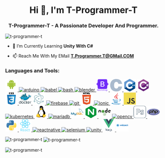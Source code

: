 <h1 align="center">
Hi 👋, I'm T-Programmer-T
</h1>

<h3 align="center">
T-Programmer-T - A Passionate Developer And Programmer.
</h3>

<p align="left">

<img src="https://komarev.com/ghpvc/?username=t-programmer-t&label=Views&color=0e75b6&style=flat-square" alt="t-programmer-t" />

</p>

-   🌱 I’m Currently Learning **Unity With C#**

-   📫 Reach Me With My EMail **T.Programmer.T@GMail.COM**

<h3 align="left">
Languages and Tools:
</h3>

<p align="left">

 <a href="https://developer.android.com" target="_blank">

 <img src="https://raw.githubusercontent.com/devicons/devicon/master/icons/android/android-original-wordmark.svg" alt="android" width="40" height="40"/>

 </a>

 <a href="https://www.arduino.cc/" target="_blank">

 <img src="https://cdn.worldvectorlogo.com/logos/arduino-1.svg" alt="arduino" width="40" height="40"/>

 </a>

 <a href="https://babeljs.io/" target="_blank">

 <img src="https://www.vectorlogo.zone/logos/babeljs/babeljs-icon.svg" alt="babel" width="40" height="40"/>

 </a>

 <a href="https://www.gnu.org/software/bash/" target="_blank">

 <img src="https://www.vectorlogo.zone/logos/gnu_bash/gnu_bash-icon.svg" alt="bash" width="40" height="40"/>

 </a>

 <a href="https://www.blender.org/" target="_blank">

 <img src="https://download.blender.org/branding/community/blender_community_badge_white.svg" alt="blender" width="40" height="40"/>

 </a>

 <a href="https://getbootstrap.com" target="_blank">

 <img src="https://raw.githubusercontent.com/devicons/devicon/master/icons/bootstrap/bootstrap-plain-wordmark.svg" alt="bootstrap" width="40" height="40"/>

 </a>

 <a href="https://www.cprogramming.com/" target="_blank">

 <img src="https://raw.githubusercontent.com/devicons/devicon/master/icons/c/c-original.svg" alt="c" width="40" height="40"/>

 </a>

 <a href="https://www.w3schools.com/cpp/" target="_blank">

 <img src="https://raw.githubusercontent.com/devicons/devicon/master/icons/cplusplus/cplusplus-original.svg" alt="cplusplus" width="40" height="40"/>

 </a>

 <a href="https://www.w3schools.com/cs/" target="_blank">

 <img src="https://raw.githubusercontent.com/devicons/devicon/master/icons/csharp/csharp-original.svg" alt="csharp" width="40" height="40"/>

 </a>

 <a href="https://www.w3schools.com/css/" target="_blank">

 <img src="https://raw.githubusercontent.com/devicons/devicon/master/icons/css3/css3-original-wordmark.svg" alt="css3" width="40" height="40"/>

 </a>

 <a href="https://www.docker.com/" target="_blank">

 <img src="https://raw.githubusercontent.com/devicons/devicon/master/icons/docker/docker-original-wordmark.svg" alt="docker" width="40" height="40"/>

 </a>

 <a href="https://www.electronjs.org" target="_blank">

 <img src="https://raw.githubusercontent.com/devicons/devicon/master/icons/electron/electron-original.svg" alt="electron" width="40" height="40"/>

 </a>

 <a href="https://firebase.google.com/" target="_blank">

 <img src="https://www.vectorlogo.zone/logos/firebase/firebase-icon.svg" alt="firebase" width="40" height="40"/>

 </a>

 <a href="https://git-scm.com/" target="_blank">

 <img src="https://www.vectorlogo.zone/logos/git-scm/git-scm-icon.svg" alt="git" width="40" height="40"/>

 </a>

 <a href="https://www.w3.org/html/" target="_blank">

 <img src="https://raw.githubusercontent.com/devicons/devicon/master/icons/html5/html5-original-wordmark.svg" alt="html5" width="40" height="40"/>

 </a>

 <a href="https://ionicframework.com" target="_blank">

 <img src="https://upload.wikimedia.org/wikipedia/commons/d/d1/Ionic_Logo.svg" alt="ionic" width="40" height="40"/>

 </a>

 <a href="https://www.java.com" target="_blank">

 <img src="https://raw.githubusercontent.com/devicons/devicon/master/icons/java/java-original.svg" alt="java" width="40" height="40"/>

 </a>

 <a href="https://developer.mozilla.org/en-US/docs/Web/JavaScript" target="_blank">

 <img src="https://raw.githubusercontent.com/devicons/devicon/master/icons/javascript/javascript-original.svg" alt="javascript" width="40" height="40"/>

 </a>

 <a href="https://kubernetes.io" target="_blank">

 <img src="https://www.vectorlogo.zone/logos/kubernetes/kubernetes-icon.svg" alt="kubernetes" width="40" height="40"/>

 </a>

 <a href="https://www.linux.org/" target="_blank">

 <img src="https://raw.githubusercontent.com/devicons/devicon/master/icons/linux/linux-original.svg" alt="linux" width="40" height="40"/>

 </a>

 <a href="https://mariadb.org/" target="_blank">

 <img src="https://www.vectorlogo.zone/logos/mariadb/mariadb-icon.svg" alt="mariadb" width="40" height="40"/>

 </a>

 <a href="https://www.mysql.com/" target="_blank">

 <img src="https://raw.githubusercontent.com/devicons/devicon/master/icons/mysql/mysql-original-wordmark.svg" alt="mysql" width="40" height="40"/>

 </a>

 <a href="https://www.nginx.com" target="_blank">

 <img src="https://raw.githubusercontent.com/devicons/devicon/master/icons/nginx/nginx-original.svg" alt="nginx" width="40" height="40"/>

 </a>

 <a href="https://nodejs.org" target="_blank">

 <img src="https://raw.githubusercontent.com/devicons/devicon/master/icons/nodejs/nodejs-original-wordmark.svg" alt="nodejs" width="40" height="40"/>

 </a>

 <a href="https://opencv.org/" target="_blank">

 <img src="https://www.vectorlogo.zone/logos/opencv/opencv-icon.svg" alt="opencv" width="40" height="40"/>

 </a>

 <a href="https://www.photoshop.com/en" target="_blank">

 <img src="https://raw.githubusercontent.com/devicons/devicon/master/icons/photoshop/photoshop-line.svg" alt="photoshop" width="40" height="40"/>

 </a>

 <a href="https://www.php.net" target="_blank">

 <img src="https://raw.githubusercontent.com/devicons/devicon/master/icons/php/php-original.svg" alt="php" width="40" height="40"/>

 </a>

 <a href="https://www.python.org" target="_blank">

 <img src="https://raw.githubusercontent.com/devicons/devicon/master/icons/python/python-original.svg" alt="python" width="40" height="40"/>

 </a>

 <a href="https://reactjs.org/" target="_blank">

 <img src="https://raw.githubusercontent.com/devicons/devicon/master/icons/react/react-original-wordmark.svg" alt="react" width="40" height="40"/>

 </a>

 <a href="https://reactnative.dev/" target="_blank">

 <img src="https://reactnative.dev/img/header_logo.svg" alt="reactnative" width="40" height="40"/>

 </a>

 <a href="https://www.selenium.dev" target="_blank">

 <img src="https://raw.githubusercontent.com/detain/svg-logos/780f25886640cef088af994181646db2f6b1a3f8/svg/selenium-logo.svg" alt="selenium" width="40" height="40"/>

 </a>

 <a href="https://unity.com/" target="_blank">

 <img src="https://www.vectorlogo.zone/logos/unity3d/unity3d-icon.svg" alt="unity" width="40" height="40"/>

 </a>

 <a href="https://vuejs.org/" target="_blank">

 <img src="https://raw.githubusercontent.com/devicons/devicon/master/icons/vuejs/vuejs-original-wordmark.svg" alt="vuejs" width="40" height="40"/>

 </a>

 <a href="https://webpack.js.org" target="_blank">

 <img src="https://raw.githubusercontent.com/devicons/devicon/d00d0969292a6569d45b06d3f350f463a0107b0d/icons/webpack/webpack-original-wordmark.svg" alt="webpack" width="40" height="40"/>

 </a>

 </p>

<p>

<img align="left" src="https://github-readme-stats.vercel.app/api/top-langs?username=t-programmer-t&show_icons=true&theme=dark&hide_border=true&locale=en&layout=compact" alt="t-programmer-t" />

</p>

<p>

&nbsp;<img align="center" src="https://github-readme-stats.vercel.app/api?username=t-programmer-t&show_icons=true&theme=dark&hide_border=true&locale=en" alt="t-programmer-t" />

</p>

<p>

<img align="center" src="https://github-readme-streak-stats.herokuapp.com/?user=t-programmer-t&theme=dark" alt="t-programmer-t" />

</p>
